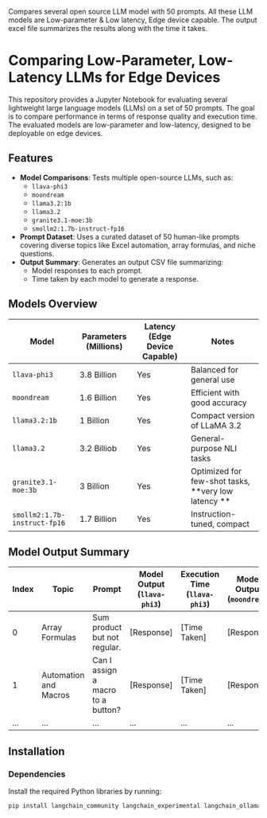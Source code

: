 Compares several open source LLM model with 50 prompts. All these LLM models are Low-parameter & Low latency, Edge device capable. 
The output excel file summarizes the results along with the time it takes. 

# Comparing Low-Parameter, Low-Latency LLMs for Edge Devices

This repository provides a Jupyter Notebook for evaluating several lightweight large language models (LLMs) on a set of 50 prompts. The goal is to compare performance in terms of response quality and execution time. The evaluated models are low-parameter and low-latency, designed to be deployable on edge devices.

## Features

- **Model Comparisons**: Tests multiple open-source LLMs, such as:
  - `llava-phi3`
  - `moondream`
  - `llama3.2:1b`
  - `llama3.2`
  - `granite3.1-moe:3b`
  - `smollm2:1.7b-instruct-fp16`
- **Prompt Dataset**: Uses a curated dataset of 50 human-like prompts covering diverse topics like Excel automation, array formulas, and niche questions.
- **Output Summary**: Generates an output CSV file summarizing:
  - Model responses to each prompt.
  - Time taken by each model to generate a response.

## Models Overview

| Model                        | Parameters (Millions) | Latency (Edge Device Capable) | Notes                           |
|------------------------------|-----------------------|-------------------------------|---------------------------------|
| `llava-phi3`                 | 3.8 Billion           | Yes                           | Balanced for general use       |
| `moondream`                  | 1.6 Billion           | Yes                           | Efficient with good accuracy   |
| `llama3.2:1b`                | 1 Billion             | Yes                           | Compact version of LLaMA 3.2   |
| `llama3.2`                   | 3.2 Billiob           | Yes                           | General-purpose NLI tasks      |
| `granite3.1-moe:3b`          | 3 Billion             | Yes                           | Optimized for few-shot tasks, **very low latency **  |
| `smollm2:1.7b-instruct-fp16` | 1.7 Billion           | Yes                           | Instruction-tuned, compact     |

## Model Output Summary

| Index | Topic                 | Prompt                                  | Model Output (`llava-phi3`) | Execution Time (`llava-phi3`) | Model Output (`moondream`) | Execution Time (`moondream`) | ... |
|-------|-----------------------|-----------------------------------------|-----------------------------|-------------------------------|----------------------------|------------------------------|-----|
| 0     | Array Formulas        | Sum product but not regular.            | [Response]                  | [Time Taken]                  | [Response]                 | [Time Taken]                | ... |
| 1     | Automation and Macros | Can I assign a macro to a button?       | [Response]                  | [Time Taken]                  | [Response]                 | [Time Taken]                | ... |
| ...   | ...                   | ...                                     | ...                         | ...                           | ...                        | ...                          | ... |


## Installation

### Dependencies
Install the required Python libraries by running:

```bash
pip install langchain_community langchain_experimental langchain_ollama unstructured pdf2image pdfminer open-clip-torch pylzma langchain faiss-cpu PyPDF2 transformers -U
